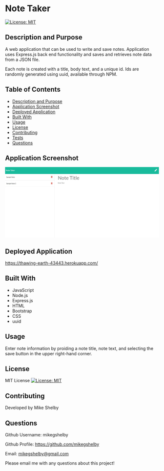 # Note Taker
[![License: MIT](https://img.shields.io/badge/License-MIT-yellow.svg)](https://opensource.org/licenses/MIT)

## Description and Purpose
A web application that can be used to write and save notes. Application uses Express.js back end functionality and saves and retrieves note data from a JSON file.

Each note is created with a title, body text, and a unique id. Ids are randomly generated using uuid, available through NPM.

## Table of Contents
  - [Description and Purpose](#description-and-purpose)
  - [Application Screenshot](#application-screenshot)
  - [Deployed Application](#deployed-application)
  - [Built With](#built-with)
  - [Usage](#usage)
  - [License](#license)
  - [Contributing](#contributing)
  - [Tests](#tests)
  - [Questions](#questions)

## Application Screenshot
![Note Taker Screenshot](./public/assets/images/note-taker-screenshot.jpg "Application Screenshot")

## Deployed Application
https://thawing-earth-43443.herokuapp.com/

## Built With
* JavaScript
* Node.js
* Express.js
* HTML
* Bootstrap
* CSS
* uuid

## Usage
Enter note information by proiding a note title, note text, and selecting the save button in the upper right-hand corner.

## License
MIT License
[![License: MIT](https://img.shields.io/badge/License-MIT-yellow.svg)](https://opensource.org/licenses/MIT)

## Contributing
Developed by Mike Shelby

## Questions
Github Username: mikegshelby

Github Profile: https://github.com/mikegshelby

Email: mikegshelby@gmail.com

Please email me with any questions about this project!